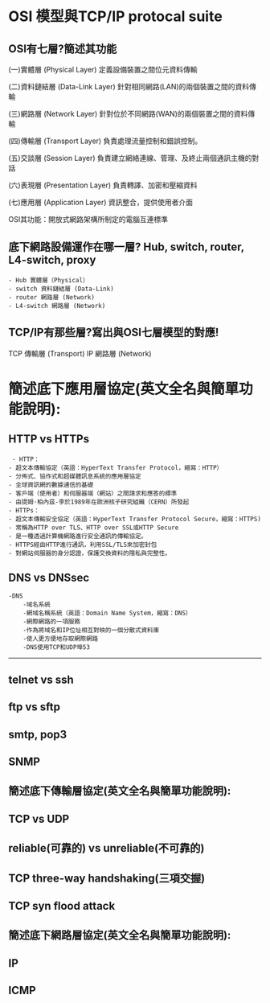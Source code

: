 # OSI 模型與TCP/IP protocal suite

## OSI有七層?簡述其功能

(一)實體層 (Physical Layer) 定義設備裝置之間位元資料傳輸

(二)資料鏈結層 (Data-Link Layer) 針對相同網路(LAN)的兩個裝置之間的資料傳輸

(三)網路層 (Network Layer) 針對位於不同網路(WAN)的兩個裝置之間的資料傳輸

(四)傳輸層 (Transport Layer) 負責處理流量控制和錯誤控制。

(五)交談層 (Session Layer) 負責建立網絡連線、管理、及終止兩個通訊主機的對話

(六)表現層 (Presentation Layer) 負責轉譯、加密和壓縮資料

(七)應用層 (Application Layer) 資訊整合，提供使用者介面

OSI其功能：開放式網路架構所制定的電腦互連標準

## 底下網路設備運作在哪一層? Hub, switch, router, L4-switch, proxy
    - Hub 實體層（Physical）
    - switch 資料鏈結層 (Data-Link)
    - router 網路層 (Network)
    - L4-switch 網路層 (Network)

## TCP/IP有那些層?寫出與OSI七層模型的對應!
TCP 傳輸層 (Transport)
IP 網路層 (Network)

# 簡述底下應用層協定(英文全名與簡單功能說明):
## HTTP vs HTTPs
     - HTTP：
    - 超文本傳輸協定（英語：HyperText Transfer Protocol，縮寫：HTTP）
    - 分佈式、協作式和超媒體訊息系統的應用層協定
    - 全球資訊網的數據通信的基礎
    - 客戶端（使用者）和伺服器端（網站）之間請求和應答的標準
    - 由提姆·柏內茲-李於1989年在歐洲核子研究組織（CERN）所發起
    - HTTPs：
    - 超文本傳輸安全協定（英語：HyperText Transfer Protocol Secure，縮寫：HTTPS)
    - 常稱為HTTP over TLS、HTTP over SSL或HTTP Secure
    - 是一種透過計算機網路進行安全通訊的傳輸協定。
    - HTTPS經由HTTP進行通訊，利用SSL/TLS來加密封包
    - 對網站伺服器的身分認證，保護交換資料的隱私與完整性。

## DNS vs DNSsec
    -DNS
        -域名系統
        -網域名稱系統（英語：Domain Name System，縮寫：DNS）
        -網際網路的一項服務
        -作為將域名和IP位址相互對映的一個分散式資料庫
        -使人更方便地存取網際網路
        -DNS使用TCP和UDP埠53
  -------------------------------------------------------------
  

## telnet vs ssh

## ftp vs sftp

## smtp, pop3

## SNMP

## 簡述底下傳輸層協定(英文全名與簡單功能說明):

## TCP vs UDP

## reliable(可靠的) vs unreliable(不可靠的)

## TCP three-way handshaking(三項交握)


## TCP syn flood attack

## 簡述底下網路層協定(英文全名與簡單功能說明):

## IP

## ICMP
